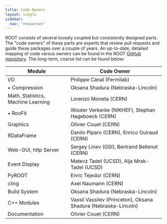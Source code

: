 ```yaml
---
title: Code Owners
layout: single
sidebar:
  nav: "resources"
---
```


ROOT consists of several loosely coupled but consistently designed parts. The "code owners" 
of these parts are experts that review pull requests and guide these packages over a couple 
of years. An up-to-date, detailed mapping of code versus owners can be found in the ROOT
[GitHub repository](https://github.com/root-project/root/blob/master/.github/CODEOWNERS). 
The long-term, coarse list can be found below:

|             Module                |                          Code Owner                             |
|-----------------------------------|-----------------------------------------------------------------|
|I/O	                              | Philippe Canal (Fermilab) 													|
| •  Compression                    | Oksana Shadura (Nebraska-Lincoln) 										|
|Math, Statistics, Machine Learning | Lorenzo Moneta (CERN) 														|
| •  RooFit	                        | Wouter Verkerke (NIKHEF), Stephan Hageboeck (CERN) 					|
|Graphics                           | Olivier Couet (CERN) 															|
|RDataFrame	                        | Danilo Piparo (CERN), Enrico Guiraud (CERN) 							|
|Web-GUI, http Server	            | Sergey Linev (GSI), Bertrand Bellenot (CERN) 							|
|Event Display	                     | Matevz Tadel (UCSD), Alja Mrak-Tadel (UCSD) 							|
|PyROOT                             | Enric Tejedor (CERN) 														   |
|cling                              | Axel Naumann (CERN)                                             |
|Build System                       | Oksana Shadura (Nebraska-Lincoln)                               |
|C++ Modules                        | Vassil Vassilev (Princeton), Oksana Shadura (Nebraska-Lincoln)  |
|Documentation	                     | Olivier Couet (CERN)															|